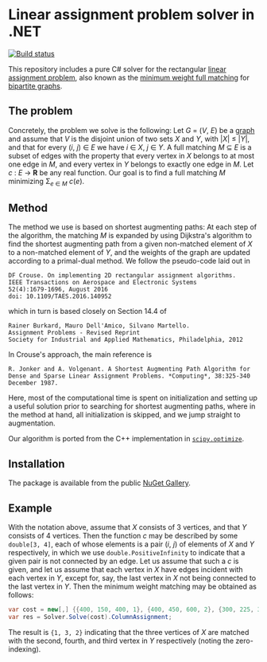 # Linear assignment problem solver in .NET
[![Build status](https://travis-ci.org/fuglede/linearassignment.svg?branch=master)](https://travis-ci.org/fuglede/linearassignment)

This repository includes a pure C# solver for the rectangular [linear assignment problem](https://en.wikipedia.org/wiki/Assignment_problem), also known as the [minimum weight full matching](https://en.wikipedia.org/wiki/Maximum_weight_matching) for [bipartite graphs](https://en.wikipedia.org/wiki/Bipartite_graph).


## The problem

Concretely, the problem we solve is the following: Let *G* = (*V*, *E*) be a [graph](https://en.wikipedia.org/wiki/Graph_(discrete_mathematics)) and assume that *V* is the disjoint union of two sets *X* and *Y*, with |*X*| ≤ |*Y*|, and that for every (*i*, *j*) ∈ *E* we have *i* ∈ *X*, *j* ∈ *Y*. A full matching *M* ⊆ *E* is a subset of edges with the property that every vertex in *X* belongs to at most one edge in *M*, and every vertex in *Y* belongs to exactly one edge in *M*. Let *c* : *E* → **R** be any real function. Our goal is to find a full matching *M* minimizing Σ<sub>*e* ∈ *M*</sub> *c*(*e*).


## Method

The method we use is based on shortest augmenting paths: At each step of the algorithm, the matching *M* is expanded by using Dijkstra's algorithm to find the shortest augmenting path from a given non-matched element of *X* to a non-matched element of *Y*, and the weights of the graph are updated according to a primal-dual method. We follow the pseudo-code laid out in

    DF Crouse. On implementing 2D rectangular assignment algorithms.
    IEEE Transactions on Aerospace and Electronic Systems
    52(4):1679-1696, August 2016
    doi: 10.1109/TAES.2016.140952

which in turn is based closely on Section 14.4 of

    Rainer Burkard, Mauro Dell'Amico, Silvano Martello.
    Assignment Problems - Revised Reprint
    Society for Industrial and Applied Mathematics, Philadelphia, 2012

In Crouse's approach, the main reference is

    R. Jonker and A. Volgenant. A Shortest Augmenting Path Algorithm for
    Dense and Sparse Linear Assignment Problems. *Computing*, 38:325-340
    December 1987.
    
Here, most of the computational time is spent on initialization and setting up a useful solution prior to searching for shortest augmenting paths, where in the method at hand, all initialization is skipped, and we jump straight to augmentation.

Our algorithm is ported from the C++ implementation in [`scipy.optimize`](https://docs.scipy.org/doc/scipy/reference/generated/scipy.optimize.linear_sum_assignment.html).


## Installation

The package is available from the public [NuGet Gallery](https://www.nuget.org/packages/LinearAssignment/).


## Example

With the notation above, assume that *X* consists of 3 vertices, and that *Y* consists of 4 vertices. Then the function *c* may be described by some `double[3, 4]`, each of whose elements is a pair (*i*, *j*) of elements of *X* and *Y* respectively, in which we use `double.PositiveInfinity` to indicate that a given pair is not connected by an edge. Let us assume that such a *c* is given, and let us assume that each vertex in *X* have edges incident with each vertex in *Y*, except for, say, the last vertex in *X* not being connected to the last vertex in *Y*. Then the minimum weight matching may be obtained as follows:

```cs
var cost = new[,] {{400, 150, 400, 1}, {400, 450, 600, 2}, {300, 225, 300, double.PositiveInfinity}};
var res = Solver.Solve(cost).ColumnAssignment;
```

The result is `{1, 3, 2}` indicating that the three vertices of *X* are matched with the second, fourth, and third vertex in *Y* respectively (noting the zero-indexing).
